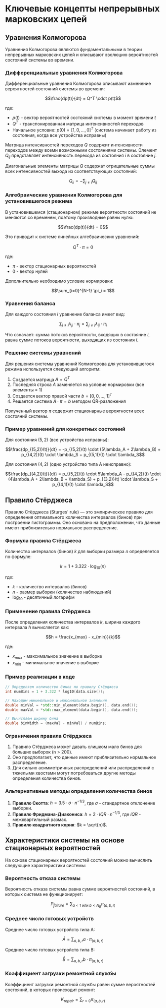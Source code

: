 # Ключевые концепты непрерывных марковских цепей

## Уравнения Колмогорова

Уравнения Колмогорова являются фундаментальными в теории непрерывных марковских цепей и описывают эволюцию вероятностей состояний системы во времени.

### Дифференциальные уравнения Колмогорова

Дифференциальные уравнения Колмогорова описывают изменение вероятностей состояний системы во времени:

$$\frac{dp(t)}{dt} = Q^T \cdot p(t)$$

где:
- $p(t)$ - вектор вероятностей состояний системы в момент времени $t$
- $Q^T$ - транспонированная матрица интенсивностей переходов
- Начальное условие: $p(0) = [1, 0, \ldots, 0]^T$ (система начинает работу из состояния, когда все устройства исправны)

Матрица интенсивностей переходов $Q$ содержит интенсивности переходов между всеми возможными состояниями системы. Элемент $Q_{ij}$ представляет интенсивность перехода из состояния $i$ в состояние $j$.

Диагональные элементы матрицы $Q$ содержат отрицательные суммы всех интенсивностей выхода из соответствующих состояний:

$$Q_{ii} = -\sum_{j \neq i} Q_{ij}$$

### Алгебраические уравнения Колмогорова для установившегося режима

В установившемся (стационарном) режиме вероятности состояний не меняются со временем, поэтому производные равны нулю:

$$\frac{dp(t)}{dt} = 0$$

Это приводит к системе линейных алгебраических уравнений:

$$Q^T \cdot \pi = 0$$

где:
- $\pi$ - вектор стационарных вероятностей
- $0$ - вектор нулей

Дополнительно необходимо условие нормировки:

$$\sum_{i=0}^{N-1} \pi_i = 1$$

### Уравнения баланса

Для каждого состояния $i$ уравнение баланса имеет вид:

$$\sum_{j \neq i} \lambda_{ji} \cdot \pi_j = \sum_{j \neq i} \lambda_{ij} \cdot \pi_i$$

Что означает: сумма потоков вероятности, входящих в состояние $i$, равна сумме потоков вероятности, выходящих из состояния $i$.

### Решение системы уравнений

Для решения системы уравнений Колмогорова для установившегося режима используется следующий алгоритм:

1. Создается матрица $A = Q^T$
2. Последняя строка $A$ заменяется на условие нормировки (все элементы = 1)
3. Создается вектор правой части $b = [0, 0, \ldots, 1]^T$
4. Решается система $A \cdot \pi = b$ методом QR-разложения

Полученный вектор $\pi$ содержит стационарные вероятности всех состояний системы.

### Пример уравнений для конкретных состояний

Для состояния $(5, 2)$ (все устройства исправны):

$$\frac{dp_{(5,2)}(t)}{dt} = -p_{(5,2)}(t) \cdot (5\lambda_A + 2\lambda_B) + p_{(4,2)}(t) \cdot \lambda_S + p_{(5,1)}(t) \cdot \lambda_S$$

Для состояния $(4, 2)$ (одно устройство типа A неисправно):

$$\frac{dp_{(4,2)}(t)}{dt} = p_{(5,2)}(t) \cdot 5\lambda_A - p_{(4,2)}(t) \cdot (4\lambda_A + 2\lambda_B + \lambda_S) + p_{(3,2)}(t) \cdot \lambda_S + p_{(4,1)}(t) \cdot \lambda_S$$

## Правило Стёрджеса

Правило Стёрджеса (Sturges' rule) — это эмпирическое правило для определения оптимального количества интервалов (бинов) при построении гистограммы. Оно основано на предположении, что данные имеют приблизительно нормальное распределение.

### Формула правила Стёрджеса

Количество интервалов (бинов) $k$ для выборки размера $n$ определяется по формуле:

$$k = 1 + 3.322 \cdot \log_{10}(n)$$

где:
- $k$ - количество интервалов (бинов)
- $n$ - размер выборки (количество наблюдений)
- $\log_{10}$ - десятичный логарифм

### Применение правила Стёрджеса

После определения количества интервалов $k$, ширина каждого интервала $h$ вычисляется как:

$$h = \frac{x_{max} - x_{min}}{k}$$

где:
- $x_{max}$ - максимальное значение в выборке
- $x_{min}$ - минимальное значение в выборке

### Пример реализации в коде

```cpp
// Определяем количество бинов по правилу Стёрджеса
int numBins = 1 + 3.322 * log10(data.size());

// Находим минимальное и максимальное значения
double minVal = *std::min_element(data.begin(), data.end());
double maxVal = *std::max_element(data.begin(), data.end());

// Вычисляем ширину бина
double binWidth = (maxVal - minVal) / numBins;
```

### Ограничения правила Стёрджеса

1. Правило Стёрджеса может давать слишком мало бинов для больших выборок (n > 200).
2. Оно предполагает, что данные имеют приблизительно нормальное распределение.
3. Для сильно асимметричных распределений или распределений с тяжелыми хвостами могут потребоваться другие методы определения количества бинов.

### Альтернативные методы определения количества бинов

1. **Правило Скотта**: $h = 3.5 \cdot \sigma \cdot n^{-1/3}$, где $\sigma$ - стандартное отклонение выборки.
2. **Правило Фридмана-Диакониса**: $h = 2 \cdot IQR \cdot n^{-1/3}$, где $IQR$ - межквартильный размах.
3. **Правило квадратного корня**: $k = \sqrt{n}$.

## Характеристики системы на основе стационарных вероятностей

На основе стационарных вероятностей состояний можно вычислить следующие характеристики системы:

### Вероятность отказа системы

Вероятность отказа системы равна сумме вероятностей состояний, в которых система не функционирует:

$$P_{failure} = \sum_{a < 1 \text{ или } b < N_B} \pi_{(a,b,r)}$$

### Среднее число готовых устройств

Среднее число готовых устройств типа A:

$$\bar{A} = \sum_{a,b,r} a \cdot \pi_{(a,b,r)}$$

Среднее число готовых устройств типа B:

$$\bar{B} = \sum_{a,b,r} b \cdot \pi_{(a,b,r)}$$

### Коэффициент загрузки ремонтной службы

Коэффициент загрузки ремонтной службы равен сумме вероятностей состояний, в которых происходит ремонт:

$$K_{repair} = \sum_{r > 0} \pi_{(a,b,r)}$$